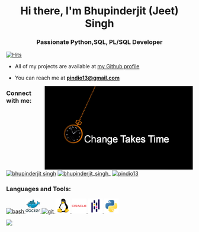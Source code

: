 <h1 align="center">Hi there, I'm Bhupinderjit (Jeet) Singh</h1>
<h3 align="center">Passionate Python,SQL, PL/SQL Developer</h3>

<!--   ## Profile Views: [![HitCount](http://hits.dwyl.com/pindio58/pindio58.svg?style=flat)](http://hits.dwyl.com/pindio58/pindio58) -->
<!-- ## Profile Views: ![Hits](https://hitcounter.pythonanywhere.com/count/tag.svg?url=https%3A%2F%2Fgithub.com%2Fpindio58%2Fhit-counter) -->
<!-- [![Hits](https://hits.seeyoufarm.com/api/count/incr/badge.svg?url=https%3A%2F%2Fgithub.com%2Fpindio58%2Fhit-counter&count_bg=%2379C83D&title_bg=%23555555&icon=&icon_color=%23E7E7E7&title=Profile+Views%28Daily%2FTotal%29&edge_flat=false)](https://hits.seeyoufarm.com) -->


[![Hits](https://hits.seeyoufarm.com/api/count/incr/badge.svg?url=https%3A%2F%2Fgithub.com%2Fpindio58%2Fhit-counter&count_bg=%2379C83D&title_bg=%23555555&icon=&icon_color=%23E7E7E7&title=Profile+Views%28Daily%2FTotal%29&edge_flat=false)](https://hits.seeyoufarm.com)

- All of my projects are available at [my Github profile](https://github.com/pindio58)

- You can reach me at **pindio13@gmail.com**

<!-- <img src="https://github.com/pindio58/pindio58/blob/main/teahub.io-elon-musk-wallpaper-594590.png?raw=true" alt="drawing" width="400" align="right"/> -->
<!-- ![alt text](img/timechange.gif) -->
<img src="img/timechange.gif?raw=true" alt="drawing" width="400" align="right"/>

<h3 align="left">Connect with me:</h3>
<p align="left">
<a href="https://linkedin.com/in/bhupinderjit singh" target="blank"><img align="center" src="https://raw.githubusercontent.com/rahuldkjain/github-profile-readme-generator/master/src/images/icons/Social/linked-in-alt.svg" alt="bhupinderjit singh" height="30" width="40" /></a>
<a href="https://instagram.com/bhupinderjit_singh_" target="blank"><img align="center" src="https://raw.githubusercontent.com/rahuldkjain/github-profile-readme-generator/master/src/images/icons/Social/instagram.svg" alt="bhupinderjit_singh_" height="30" width="40" /></a>
<a href="https://www.hackerrank.com/pindio13" target="blank"><img align="center" src="https://raw.githubusercontent.com/rahuldkjain/github-profile-readme-generator/master/src/images/icons/Social/hackerrank.svg" alt="pindio13" height="30" width="40" /></a>
</p>

<!-- ![alt text](https://github.com/pindio58/oracle_learning/blob/main/teahub.io-elon-musk-wallpaper-594590.png?raw=true) -->


<h3 align="left">Languages and Tools:</h3>
<p align="left"> <a href="https://www.gnu.org/software/bash/" target="_blank" rel="noreferrer"> <img src="https://www.vectorlogo.zone/logos/gnu_bash/gnu_bash-icon.svg" alt="bash" width="40" height="40"/> </a> <a href="https://www.docker.com/" target="_blank" rel="noreferrer"> <img src="https://raw.githubusercontent.com/devicons/devicon/master/icons/docker/docker-original-wordmark.svg" alt="docker" width="40" height="40"/> </a> <a href="https://git-scm.com/" target="_blank" rel="noreferrer"> <img src="https://www.vectorlogo.zone/logos/git-scm/git-scm-icon.svg" alt="git" width="40" height="40"/> </a> <a href="https://hive.apache.org/" target="_blank" rel="noreferrer"> 
<!--   <img src="https://www.vectorlogo.zone/logos/apache_hive/apache_hive-icon.svg" alt="hive" width="40" height="40"/> </a> <a href="https://www.linux.org/" target="_blank" rel="noreferrer">  -->
  <img src="https://raw.githubusercontent.com/devicons/devicon/master/icons/linux/linux-original.svg" alt="linux" width="40" height="40"/> </a> <a href="https://www.oracle.com/" target="_blank" rel="noreferrer"> <img src="https://raw.githubusercontent.com/devicons/devicon/master/icons/oracle/oracle-original.svg" alt="oracle" width="40" height="40"/> </a> <a href="https://pandas.pydata.org/" target="_blank" rel="noreferrer"> <img src="https://raw.githubusercontent.com/devicons/devicon/2ae2a900d2f041da66e950e4d48052658d850630/icons/pandas/pandas-original.svg" alt="pandas" width="40" height="40"/> </a> <a href="https://www.python.org" target="_blank" rel="noreferrer"> <img src="https://raw.githubusercontent.com/devicons/devicon/master/icons/python/python-original.svg" alt="python" width="40" height="40"/> </a> </p>

<!-- [![Top Langs](https://github-readme-stats.vercel.app/api/top-langs/?username=pindio58&hide=jupyter%20notebook&layout=compact&theme=onedark)](https://github.com/pindio58/github-readme-stats) -->

<a href="https://github.com/pindio58/github-readme-stats">
  <img align="left" src="https://github-readme-stats.vercel.app/api/top-langs/?username=pindio58&hide=jupyter%20notebook&layout=compact&theme=onedark" />
</a>
